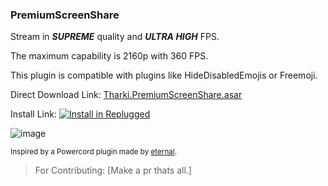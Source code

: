 ### PremiumScreenShare

Stream in **_SUPREME_** quality and **_ULTRA HIGH_** FPS.

The maximum capability is 2160p with 360 FPS.

This plugin is compatible with plugins like HideDisabledEmojis or Freemoji.

Direct Download Link:
[Tharki.PremiumScreenShare.asar](https://github.com/Tharki-God/PremiumScreenShare/releases/latest/download/Tharki.PremiumScreenShare.asar)

Install Link:
[![Install in Replugged](https://img.shields.io/badge/-Install%20in%20Replugged-blue?style=for-the-badge&logo=none)](https://replugged.dev/install?identifier=Tharki-God/PremiumScreenShare&source=github)

![image](https://tharki-god.github.io/files-random-host/bdpluginsassets/premiumscreenshare.png)

<sub>Inspired by a Powercord plugin made by
[eternal](https://github.com/discord-modifications/screenshare-crack).</sub>

> For Contributing: [Make a pr thats all.]
